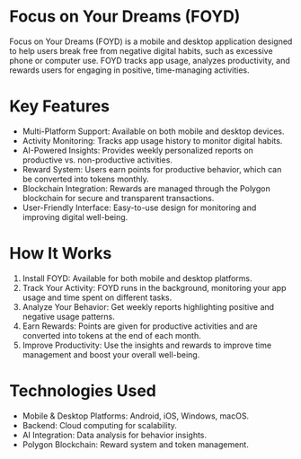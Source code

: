 # Focus on Your Dreams (FOYD)


Focus on Your Dreams (FOYD) is a mobile and desktop application designed to help users break free from negative digital habits, such as excessive phone or computer use. FOYD tracks app usage, analyzes productivity, and rewards users for engaging in positive, time-managing activities.

# Key Features

* Multi-Platform Support: Available on both mobile and desktop devices.
* Activity Monitoring: Tracks app usage history to monitor digital habits.
* AI-Powered Insights: Provides weekly personalized reports on productive vs. non-productive activities.
* Reward System: Users earn points for productive behavior, which can be converted into tokens monthly.
* Blockchain Integration: Rewards are managed through the Polygon blockchain for secure and transparent transactions.
* User-Friendly Interface: Easy-to-use design for monitoring and improving digital well-being.

# How It Works

1. Install FOYD: Available for both mobile and desktop platforms.
2. Track Your Activity: FOYD runs in the background, monitoring your app usage and time spent on different tasks.
3. Analyze Your Behavior: Get weekly reports highlighting positive and negative usage patterns.
4. Earn Rewards: Points are given for productive activities and are converted into tokens at the end of each month.
5. Improve Productivity: Use the insights and rewards to improve time management and boost your overall well-being.

# Technologies Used

* Mobile & Desktop Platforms: Android, iOS, Windows, macOS.
* Backend: Cloud computing for scalability.
* AI Integration: Data analysis for behavior insights.
* Polygon Blockchain: Reward system and token management.
